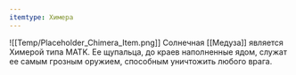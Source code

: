 ```yaml
---
itemtype: Химера
---
```

![[Temp/Placeholder_Chimera_Item.png]]
Солнечная [[Медуза]] является Химерой типа MATK. Ее щупальца, до краев наполненные ядом, служат ее самым грозным оружием, способным уничтожить любого врага.
